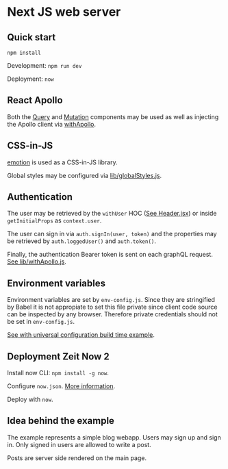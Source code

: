 # Next JS web server

## Quick start

`npm install`

Development: `npm run dev`

Deployment: `now`

## React Apollo

Both the [Query](https://www.apollographql.com/docs/react/essentials/queries.html) and [Mutation](https://www.apollographql.com/docs/react/essentials/mutations.html) components may be used as well as injecting the Apollo client via [withApollo](https://www.apollographql.com/docs/react/api/react-apollo.html#withApollo).

## CSS-in-JS

[emotion](https://www.styled-components.com/) is used as a CSS-in-JS library.

Global styles may be configured via [lib/globalStyles.js](lib/globalStyles.js).

## Authentication

The user may be retrieved by the `withUser` HOC ([See Header.jsx](components/Layout/Header.jsx)) or inside `getInitialProps` as `context.user`.

The user can sign in via `auth.signIn(user, token)` and the properties may be retrieved by `auth.loggedUser()` and `auth.token()`.

Finally, the authentication Bearer token is sent on each graphQL request. [See lib/withApollo.js](lib/withApollo.js).

## Environment variables

Environment variables are set by `env-config.js`. Since they are stringified by Babel it is not appropiate to set this file private since client code source can be inspected by any browser. Therefore private credentials should not be set in `env-config.js`.

[See with universal configuration build time example](https://github.com/zeit/next.js/tree/canary/examples/with-universal-configuration-build-time).

## Deployment Zeit Now 2

Install now CLI: `npm install -g now`.

Configure `now.json`. [More information](https://zeit.co/examples/nextjs).

Deploy with `now`.

## Idea behind the example

The example represents a simple blog webapp. Users may sign up and sign in. Only signed in users are allowed to write a post.

Posts are server side rendered on the main page.
